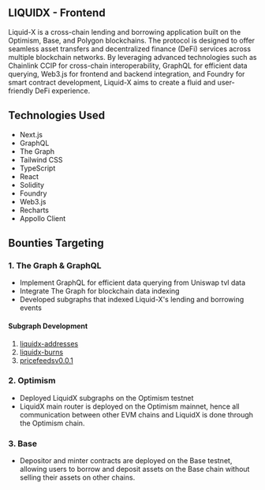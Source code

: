 ## LIQUIDX - Frontend

Liquid-X is a cross-chain lending and borrowing application built on the Optimism, Base, and Polygon blockchains. The protocol is designed to offer seamless asset transfers and decentralized finance (DeFi) services across multiple blockchain networks. By leveraging advanced technologies such as Chainlink CCIP for cross-chain interoperability, GraphQL for efficient data querying, Web3.js for frontend and backend integration, and Foundry for smart contract development, Liquid-X aims to create a fluid and user-friendly DeFi experience.

## Technologies Used

- Next.js
- GraphQL
- The Graph
- Tailwind CSS
- TypeScript
- React
- Solidity
- Foundry
- Web3.js
- Recharts
- Appollo Client

## Bounties Targeting

### 1. The Graph & GraphQL

- Implement GraphQL for efficient data querying from Uniswap tvl data
- Integrate The Graph for blockchain data indexing
- Developed subgraphs that indexed Liquid-X's lending and borrowing events

#### Subgraph Development

1. [liquidx-addresses](https://thegraph.com/studio/subgraph/liquidx-adresses/endpoints)
1. [liquidx-burns](https://api.studio.thegraph.com/proxy/88585/liquidx/version/latest/graphql)
1. [pricefeedsv0.0.1](https://api.studio.thegraph.com/proxy/88585/pricefeeds-liquidx-v1/v0.0.1/graphql)

### 2. Optimism

- Deployed LiquidX subgraphs on the Optimism testnet
- LiquidX main router is deployed on the Optimism mainnet, hence all communication between other EVM chains and LiquidX is done through the Optimism chain.

### 3. Base

- Depositor and minter contracts are deployed on the Base testnet, allowing users to borrow and deposit assets on the Base chain without selling their assets on other chains.
